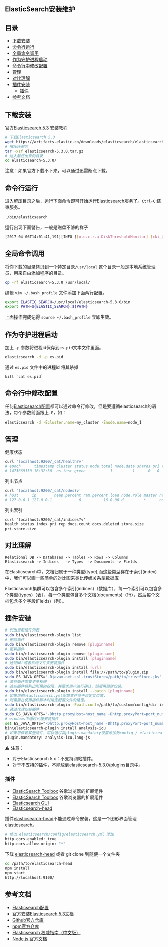 ElasticSearch安装维护
---

## 目录

- [下载安装](#下载安装)
- [命令行运行](#命令行运行)
- [全局命令调用](#全局命令调用)
- [作为守护进程启动](#作为守护进程启动)
- [命令行中修改配置](#命令行中修改配置)
- [管理](#管理)
- [对比理解](#对比理解)
- [插件安装](#插件安装)
    - [插件](#插件)
- [参考文档](#参考文档)

## 下载安装

官方[Elasticsearch 5.3](https://www.elastic.co/guide/en/elasticsearch/reference/5.3/zip-targz.html) 安装教程

```bash
# 下载Elasticsearch 5.3
wget https://artifacts.elastic.co/downloads/elasticsearch/elasticsearch-5.3.0.tar.gz
# 解压压缩包
tar -xzf elasticsearch-5.3.0.tar.gz
# 进入解压出来的目录
cd elasticsearch-5.3.0/ 
```

注意：如果官方下载不下来，可以通过迅雷断点下载。

## 命令行运行

进入解压目录之后，运行下面命令即可开始运行Elasticsearch服务了。`Ctrl-C` 结束服务。

```bash
./bin/elasticsearch
```

运行出现下面警告，一般是磁盘不够的样子

```bash
[2017-04-06T14:01:41,191][INFO ][o.e.c.r.a.DiskThresholdMonitor] [cki_UTv] low disk watermark [85%] exceeded on [cki_UTvDRtWzj9hzmC1kvg][cki_UTv][/usr/local/elasticsearch-5.3.0/data/nodes/0] free: 25gb[10.7%], replicas will not be assigned to this node
```

## 全局命令调用

将你下载的目录拷贝到一个特定目录`/usr/local` 这个目录一般是本地系统管理员，用来自由添加程序的目录。

```bash
cp -rf elasticsearch-5.3.0 /usr/local/
```

编辑 `vim ~/.bash_profile` 文件添加下面两行配置。

```bash
export ELASTIC_SEARCH=/usr/local/elasticsearch-5.3.0/bin
export PATH=${ELASTIC_SEARCH}:${PATH}
```

上面操作完成记得 `source ~/.bash_profile` 立即生效。


## 作为守护进程启动

加上 `-p` 参数将进程id保存到`es.pid`文本文件里面。

```bash
elasticsearch -d -p es.pid
```

通过 `es.pid` 文件中的进程id 将其杀掉

```
kill `cat es.pid`
```

## 命令行中修改配置

任何[Elasticsearch配置](https://www.elastic.co/guide/en/elasticsearch/reference/5.3/settings.html)都可以通过命令行修改，但是要遵循elasticsearch的语法，每个参数前面跟上`-E`，如：

```bash
elasticsearch -d -Ecluster.name=my_cluster -Enode.name=node_1
```

## 管理

健康状态

```bash
curl 'localhost:9200/_cat/health?v'
# epoch      timestamp cluster status node.total node.data shards pri relo init unassign pending_tasks max_task_wait_time active_shards_percent 
# 1473669150 16:32:30  es-test green           1         1      0   0    0    0        0             0 
```

列出节点

```bash
curl 'localhost:9200/_cat/nodes?v'
# host      ip        heap.percent ram.percent load node.role master name   
# 127.0.0.1 127.0.0.1            6          16 0.00 d         *      node-1 
```
 
列出索引

```
curl 'localhost:9200/_cat/indices?v'
health status index pri rep docs.count docs.deleted store.size pri.store.size
```

## 对比理解

```
Relational DB -> Databases -> Tables -> Rows -> Columns
Elasticsearch -> Indices   -> Types  -> Documents -> Fields
```

在Elasticsearch中，文档归属于一种类型(type),而这些类型存在于索引(index)中，我们可以画一些简单的对比图来类比传统关系型数据库

Elasticsearch集群可以包含多个索引(indices)（数据库），每一个索引可以包含多个类型(types)（表），每一个类型包含多个文档(documents)（行），然后每个文档包含多个字段(Fields)（列）。

## 插件安装

```bash
# 列出当前插件列表
sudo bin/elasticsearch-plugin list
# 删除插件
sudo bin/elasticsearch-plugin remove [pluginname]
# 更新插件
sudo bin/elasticsearch-plugin remove [pluginname]
sudo bin/elasticsearch-plugin install [pluginname]
# 通过URL或者系统文件夹安装插件
sudo bin/elasticsearch-plugin install [url] 
sudo bin/elasticsearch-plugin install file:///path/to/plugin.zip
sudo ES_JAVA_OPTS="-Djavax.net.ssl.trustStore=/path/to/trustStore.jks" bin/elasticsearch-plugin install https://....
# 某些插件需要更多权限
# 这些插件将列出所需的权限，并要求用户进行确认，然后再继续安装。
sudo bin/elasticsearch-plugin install --batch [pluginname]
# 如果您的elasticsearch.yml配置文件位于自定义位置，
# 则需要在使用插件脚本时指定配置文件的路径。
sudo bin/elasticsearch-plugin -Epath.conf=/path/to/custom/config/dir install <plugin name>
# 通过代理安装插件
sudo ES_JAVA_OPTS="-Dhttp.proxyHost=host_name -Dhttp.proxyPort=port_number -Dhttps.proxyHost=host_name -Dhttps.proxyPort=https_port_number" bin/elasticsearch-plugin install analysis-icu
# windows中通过代理安装插件
set ES_JAVA_OPTS="-Dhttp.proxyHost=host_name -Dhttp.proxyPort=port_number -Dhttps.proxyHost=host_name -Dhttps.proxyPort=https_port_number"
bin\elasticsearch-plugin install analysis-icu
# 如果您依赖某些插件，可以通过将plugin.mandatory设置添加到config / elasticsearch.yml文件中来定义强制插件，
plugin.mandatory: analysis-icu,lang-js
```

⚠️  注意：

- 对于Elasticsearch 5.x：不支持网站插件。
- 对于不支持的插件，不能放到elasticsearch-5.3.0/plugins目录中。

### 插件

- [ElasticSearch Toolbox](https://chrome.google.com/webstore/detail/dejavu/jopjeaiilkcibeohjdmejhoifenbnmlh) 谷歌浏览器的扩展组件  
- [ElasticSearch Toolbox](https://chrome.google.com/webstore/detail/elasticsearch-toolbox/focdbmjgdonlpdknobfghplhmafpgfbp/related) 谷歌浏览器的扩展组件  
- [Elasticsearch GUI](http://www.gridshore.nl/esgui/) 
- [Elasticsearch-head](https://github.com/mobz/elasticsearch-head)

插件[elasticsearch-head](https://github.com/mobz/elasticsearch-head)不能通过命令安装，这是一个图形界面管理elasticsearch。

```bash
# 修改 elasticsearch/config/elasticsearch.yml 添加
http.cors.enabled: true
http.cors.allow-origin: "*"
```

下载 [elasticsearch-head](https://github.com/mobz/elasticsearch-head) 或者 git clone 到随便一个文件夹

```bash
cd /path/to/elasticsearch-head
npm install
npm start
http://localhost:9100/
```

## 参考文档

- [Elasticsearch配置](https://www.elastic.co/guide/en/elasticsearch/reference/5.3/settings.html)
- [官方安装Elasticsearch 5.3文档](https://www.elastic.co/guide/en/elasticsearch/reference/5.3/zip-targz.html)
- [Github官方仓库](https://github.com/elastic/elasticsearch-js)
- [npm官方仓库](https://www.npmjs.com/package/elasticsearch)
- [Elasticsearch 权威指南（中文版）](https://www.gitbook.com/book/looly/elasticsearch-the-definitive-guide-cn/details)
- [Node.js 官方文档](https://www.elastic.co/guide/en/elasticsearch/client/javascript-api/12.1/index.html)
